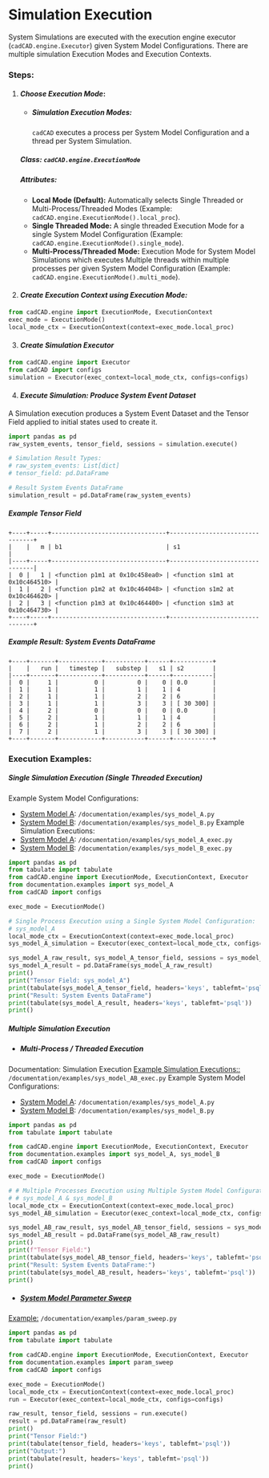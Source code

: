 Simulation Execution
==
System Simulations are executed with the execution engine executor (`cadCAD.engine.Executor`) given System Model 
Configurations. There are multiple simulation Execution Modes and Execution Contexts.

### Steps:
1. #### *Choose Execution Mode*:
    * ##### Simulation Execution Modes:
        `cadCAD` executes a process per System Model Configuration and a thread per System Simulation.
    ##### Class: `cadCAD.engine.ExecutionMode`
    ##### Attributes:
    * **Local Mode (Default):** Automatically selects Single Threaded or Multi-Process/Threaded Modes (Example: 
    `cadCAD.engine.ExecutionMode().local_proc`).
    * **Single Threaded Mode:** A single threaded Execution Mode for a single System Model Configuration (Example: 
    `cadCAD.engine.ExecutionMode().single_mode`).
    * **Multi-Process/Threaded Mode:** Execution Mode for System Model Simulations which executes Multiple threads within 
    multiple processes per given System Model Configuration (Example: `cadCAD.engine.ExecutionMode().multi_mode`).
2. #### *Create Execution Context using Execution Mode:*
```python
from cadCAD.engine import ExecutionMode, ExecutionContext
exec_mode = ExecutionMode()
local_mode_ctx = ExecutionContext(context=exec_mode.local_proc)
```
3. #### *Create Simulation Executor*
```python
from cadCAD.engine import Executor
from cadCAD import configs
simulation = Executor(exec_context=local_mode_ctx, configs=configs)
```
4. #### *Execute Simulation: Produce System Event Dataset*
A Simulation execution produces a System Event Dataset and the Tensor Field applied to initial states used to create it. 
```python
import pandas as pd
raw_system_events, tensor_field, sessions = simulation.execute()

# Simulation Result Types:
# raw_system_events: List[dict] 
# tensor_field: pd.DataFrame

# Result System Events DataFrame
simulation_result = pd.DataFrame(raw_system_events)
```

##### Example Tensor Field
```
+----+-----+--------------------------------+--------------------------------+
|    |   m | b1                             | s1                             |
|----+-----+--------------------------------+--------------------------------|
|  0 |   1 | <function p1m1 at 0x10c458ea0> | <function s1m1 at 0x10c464510> |
|  1 |   2 | <function p1m2 at 0x10c464048> | <function s1m2 at 0x10c464620> |
|  2 |   3 | <function p1m3 at 0x10c464400> | <function s1m3 at 0x10c464730> |
+----+-----+--------------------------------+--------------------------------+
```

##### Example Result: System Events DataFrame
```
+----+-------+------------+-----------+------+-----------+
|    |   run |   timestep |   substep |   s1 | s2        |
|----+-------+------------+-----------+------+-----------|
|  0 |     1 |          0 |         0 |    0 | 0.0       |
|  1 |     1 |          1 |         1 |    1 | 4         |
|  2 |     1 |          1 |         2 |    2 | 6         |
|  3 |     1 |          1 |         3 |    3 | [ 30 300] |
|  4 |     2 |          0 |         0 |    0 | 0.0       |
|  5 |     2 |          1 |         1 |    1 | 4         |
|  6 |     2 |          1 |         2 |    2 | 6         |
|  7 |     2 |          1 |         3 |    3 | [ 30 300] |
+----+-------+------------+-----------+------+-----------+
```

### Execution Examples:
##### Single Simulation Execution (Single Threaded Execution)
Example System Model Configurations: 
* [System Model A](examples/sys_model_A.py): `/documentation/examples/sys_model_A.py`
* [System Model B](examples/sys_model_B.py): `/documentation/examples/sys_model_B.py`
Example Simulation Executions:
* [System Model A](examples/sys_model_A_exec.py): `/documentation/examples/sys_model_A_exec.py`
* [System Model B](examples/sys_model_B_exec.py): `/documentation/examples/sys_model_B_exec.py`
```python
import pandas as pd
from tabulate import tabulate
from cadCAD.engine import ExecutionMode, ExecutionContext, Executor
from documentation.examples import sys_model_A
from cadCAD import configs

exec_mode = ExecutionMode()

# Single Process Execution using a Single System Model Configuration:
# sys_model_A
local_mode_ctx = ExecutionContext(context=exec_mode.local_proc)
sys_model_A_simulation = Executor(exec_context=local_mode_ctx, configs=configs)

sys_model_A_raw_result, sys_model_A_tensor_field, sessions = sys_model_A_simulation.execute()
sys_model_A_result = pd.DataFrame(sys_model_A_raw_result)
print()
print("Tensor Field: sys_model_A")
print(tabulate(sys_model_A_tensor_field, headers='keys', tablefmt='psql'))
print("Result: System Events DataFrame")
print(tabulate(sys_model_A_result, headers='keys', tablefmt='psql'))
print()
```

##### Multiple Simulation Execution

* ##### *Multi-Process / Threaded Execution*
Documentation: Simulation Execution 
[Example Simulation Executions::](examples/sys_model_AB_exec.py) `/documentation/examples/sys_model_AB_exec.py`
Example System Model Configurations: 
* [System Model A](examples/sys_model_A.py): `/documentation/examples/sys_model_A.py`
* [System Model B](examples/sys_model_B.py): `/documentation/examples/sys_model_B.py`
```python
import pandas as pd
from tabulate import tabulate

from cadCAD.engine import ExecutionMode, ExecutionContext, Executor
from documentation.examples import sys_model_A, sys_model_B
from cadCAD import configs

exec_mode = ExecutionMode()

# # Multiple Processes Execution using Multiple System Model Configurations:
# # sys_model_A & sys_model_B
local_mode_ctx = ExecutionContext(context=exec_mode.local_proc)
sys_model_AB_simulation = Executor(exec_context=local_mode_ctx, configs=configs)

sys_model_AB_raw_result, sys_model_AB_tensor_field, sessions = sys_model_AB_simulation.execute()
sys_model_AB_result = pd.DataFrame(sys_model_AB_raw_result)
print()
print(f"Tensor Field:")
print(tabulate(sys_model_AB_tensor_field, headers='keys', tablefmt='psql'))
print("Result: System Events DataFrame:")
print(tabulate(sys_model_AB_result, headers='keys', tablefmt='psql'))
print()
```

* ##### [*System Model Parameter Sweep*](System_Model_Parameter_Sweep.md) 

[Example:](examples/param_sweep.py) `/documentation/examples/param_sweep.py`
```python
import pandas as pd
from tabulate import tabulate

from cadCAD.engine import ExecutionMode, ExecutionContext, Executor
from documentation.examples import param_sweep
from cadCAD import configs

exec_mode = ExecutionMode()
local_mode_ctx = ExecutionContext(context=exec_mode.local_proc)
run = Executor(exec_context=local_mode_ctx, configs=configs)

raw_result, tensor_field, sessions = run.execute()
result = pd.DataFrame(raw_result)
print()
print("Tensor Field:")
print(tabulate(tensor_field, headers='keys', tablefmt='psql'))
print("Output:")
print(tabulate(result, headers='keys', tablefmt='psql'))
print()
```
